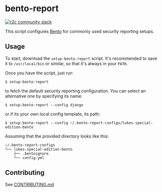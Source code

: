 # bento-report

[![r2c community slack](https://img.shields.io/badge/r2c_slack-join-brightgreen?style=for-the-badge&logo=slack&labelColor=4A154B)](https://join.slack.com/t/r2c-community/shared_invite/enQtNjU0NDYzMjAwODY4LWE3NTg1MGNhYTAwMzk5ZGRhMjQ2MzVhNGJiZjI1ZWQ0NjQ2YWI4ZGY3OGViMGJjNzA4ODQ3MjEzOWExNjZlNTA)

This script configures [Bento](https://github.com/returntocorp/bento)
for commonly used security reporting setups.

## Usage

To start, download the `setup-bento-report` script.
It's recommended to save it to `/usr/local/bin` or similar,
so that it's always in your `PATH`.

Once you have the script, just run

```
$ setup-bento-report
```

to fetch the default security reporting configuration.
You can select an alternative one by specifying its name:

```
$ setup-bento-report --config django
```

or if its your own local config template, its path:

```
$ setup-bento-report --config ~/.bento-report-configs/lukes-special-edition-bento
```

Assuming that the provided directory looks like this:

```
~/.bento-report-configs
└── lukes-special-edition-bento
    ├── .bentoignore
    └── config.yml
```

## Contributing

See [CONTRIBUTING.md](CONTRIBUTING.md)
